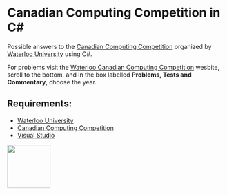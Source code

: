 # Canadian Computing Competition in C#

Possible answers to the [Canadian Computing Competition](https://www.cemc.uwaterloo.ca/contests/ccc-cco.html) organized by [Waterloo University](https://uwaterloo.ca/) using C#.

For problems visit the [Waterloo Canadian Computing Competition](https://www.cemc.uwaterloo.ca/contests/past_contests.html#ccc) wesbite, scroll to the bottom, and in the box labelled **Problems, Tests and Commentary**, choose the year.

## Requirements:

* [Waterloo University](https://uwaterloo.ca/)
* [Canadian Computing Competition](https://www.cemc.uwaterloo.ca/contests/ccc-cco.html)
* [Visual Studio](https://visualstudio.microsoft.com/)

<a href="https://codeadam.ca">
<img src="https://codeadam.ca/images/code-block.png" width="100">
</a>
